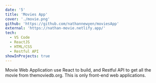 ```yaml
---
date: '5'
title: 'Movies App'
cover: './movie.png'
github: 'https://github.com/nathannewyen/moviesApp'
external: 'https://nathan-movie.netlify.app/'
tech:
  - VS Code
  - ReactJS
  - HTML/CSS
  - Restful API
showInProjects: true
---
```


Movie Web Application use React to build, and Restful API to get all the movie from themoviedb.org. This is only front-end web applications.
